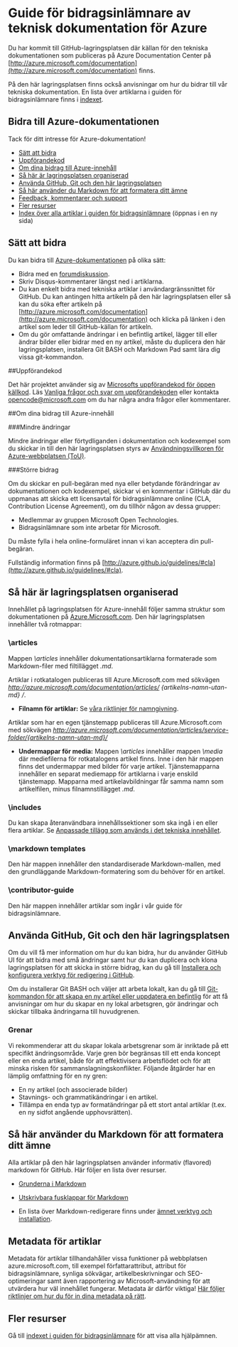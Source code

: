 # Guide för bidragsinlämnare av teknisk dokumentation för Azure

Du har kommit till GitHub-lagringsplatsen där källan för den tekniska dokumentationen som publiceras på Azure Documentation Center på [http://azure.microsoft.com/documentation](http://azure.microsoft.com/documentation) finns.

På den här lagringsplatsen finns också anvisningar om hur du bidrar till vår tekniska dokumentation.  En lista över artiklarna i guiden för bidragsinlämnare finns i [indexet](https://github.com/Azure/azure-content/blob/master/contributor-guide/contributor-guide-index.md).

## Bidra till Azure-dokumentationen

Tack för ditt intresse för Azure-dokumentation!

* [Sätt att bidra](#ways-to-contribute)
* [Uppförandekod](#code-of-conduct)
* [Om dina bidrag till Azure-innehåll](#about-your-contributions-to-azure-content)
* [Så här är lagringsplatsen organiserad](#repository-organization)
* [Använda GitHub, Git och den här lagringsplatsen](#use-github-git-and-this-repository)
* [Så här använder du Markdown för att formatera ditt ämne](#how-to-use-markdown-to-format-your-topic)
* [Feedback, kommentarer och support](./contributor-guide/feedback-and-comments.md)
* [Fler resurser](#more-resources)
* [Index över alla artiklar i guiden för bidragsinlämnare](./contributor-guide/contributor-guide-index.md) (öppnas i en ny sida)

## Sätt att bidra 

Du kan bidra till [Azure-dokumentationen](http://azure.microsoft.com/documentation/) på olika sätt:

* Bidra med en [forumdiskussion](http://social.msdn.microsoft.com/Forums/windowsazure/home).
* Skriv Disqus-kommentarer längst ned i artiklarna.
* Du kan enkelt bidra med tekniska artiklar i användargränssnittet för GitHub. Du kan antingen hitta artikeln på den här lagringsplatsen eller så kan du söka efter artikeln på [http://azure.microsoft.com/documentation](http://azure.microsoft.com/documentation) och klicka på länken i den artikel som leder till GitHub-källan för artikeln.
* Om du gör omfattande ändringar i en befintlig artikel, lägger till eller ändrar bilder eller bidrar med en ny artikel, måste du duplicera den här lagringsplatsen, installera Git BASH och Markdown Pad samt lära dig vissa git-kommandon.

##Uppförandekod

Det här projektet använder sig av [Microsofts uppförandekod för öppen källkod](https://opensource.microsoft.com/codeofconduct/). Läs [Vanliga frågor och svar om uppförandekoden](https://opensource.microsoft.com/codeofconduct/faq/) eller kontakta [opencode@microsoft.com](mailto:opencode@microsoft.com) om du har några andra frågor eller kommentarer.

##Om dina bidrag till Azure-innehåll

###Mindre ändringar

Mindre ändringar eller förtydliganden i dokumentation och kodexempel som du skickar in till den här lagringsplatsen styrs av [Användningsvillkoren för Azure-webbplatsen (ToU)](http://azure.microsoft.com/support/legal/website-terms-of-use/).


###Större bidrag

Om du skickar en pull-begäran med nya eller betydande förändringar av dokumentationen och kodexempel, skickar vi en kommentar i GitHub där du uppmanas att skicka ett licensavtal för bidragsinlämnare online (CLA, Contribution License Agreement), om du tillhör någon av dessa grupper:

* Medlemmar av gruppen Microsoft Open Technologies.
* Bidragsinlämnare som inte arbetar för Microsoft.

Du måste fylla i hela online-formuläret innan vi kan acceptera din pull-begäran.

Fullständig information finns på [http://azure.github.io/guidelines/#cla](http://azure.github.io/guidelines/#cla).

## Så här är lagringsplatsen organiserad

Innehållet på lagringsplatsen för Azure-innehåll följer samma struktur som dokumentationen på [Azure.Microsoft.com](http://azure.microsoft.com). Den här lagringsplatsen innehåller två rotmappar:

### \articles

Mappen *\articles* innehåller dokumentationsartiklarna formaterade som Markdown-filer med filtillägget *.md*.

Artiklar i rotkatalogen publiceras till Azure.Microsoft.com med sökvägen *http://azure.microsoft.com/documentation/articles/ {artikelns-namn-utan-md} /*.

* **Filnamn för artiklar:** Se [våra riktlinjer för namngivning](./contributor-guide/file-names-and-locations.md).

Artiklar som har en egen tjänstemapp publiceras till Azure.Microsoft.com med sökvägen *http://azure.microsoft.com/documentation/articles/service-folder/{artikelns-namn-utan-md}/*

* **Undermappar för media:** Mappen *\articles* innehåller mappen *\media* där mediefilerna för rotkatalogens artikel finns. Inne i den här mappen finns det undermappar med bilder för varje artikel.  Tjänstemapparna innehåller en separat mediemapp för artiklarna i varje enskild tjänstemapp. Mapparna med artikelavbildningar får samma namn som artikelfilen, minus filnamnstillägget *.md*.

### \includes

Du kan skapa återanvändbara innehållssektioner som ska ingå i en eller flera artiklar. Se [Anpassade tillägg som används i det tekniska innehållet](./contributor-guide/custom-markdown-extensions.md).

### \markdown templates

Den här mappen innehåller den standardiserade Markdown-mallen, med den grundläggande Markdown-formatering som du behöver för en artikel.

### \contributor-guide

Den här mappen innehåller artiklar som ingår i vår guide för bidragsinlämnare.  

## Använda GitHub, Git och den här lagringsplatsen

Om du vill få mer information om hur du kan bidra, hur du använder GitHub UI för att bidra med små ändringar samt hur du kan duplicera och klona lagringsplatsen för att skicka in större bidrag, kan du gå till [Installera och konfigurera verktyg för redigering i GitHub](./contributor-guide/tools-and-setup.md).

Om du installerar Git BASH och väljer att arbeta lokalt, kan du gå till [Git-kommandon för att skapa en ny artikel eller uppdatera en befintlig](./contributor-guide/git-commands-for-master.md) för att få anvisningar om hur du skapar en ny lokal arbetsgren, gör ändringar och skickar tillbaka ändringarna till huvudgrenen.

### Grenar

Vi rekommenderar att du skapar lokala arbetsgrenar som är inriktade på ett specifikt ändringsområde. Varje gren bör begränsas till ett enda koncept eller en enda artikel, både för att effektivisera arbetsflödet och för att minska risken för sammanslagningskonflikter.  Följande åtgärder har en lämplig omfattning för en ny gren:

* En ny artikel (och associerade bilder)
* Stavnings- och grammatikändringar i en artikel.
* Tillämpa en enda typ av formatändringar på ett stort antal artiklar (t.ex. en ny sidfot angående upphovsrätten).

## Så här använder du Markdown för att formatera ditt ämne

Alla artiklar på den här lagringsplatsen använder informativ (flavored) markdown för GitHub.  Här följer en lista över resurser.

- [Grunderna i Markdown](https://help.github.com/articles/markdown-basics/)

- [Utskrivbara fusklappar för Markdown](./contributor-guide/media/documents/markdown-cheatsheet.pdf?raw=true)

- En lista över Markdown-redigerare finns under [ämnet verktyg och installation](./contributor-guide/tools-and-setup.md#install-a-markdown-editor).

## Metadata för artiklar

Metadata för artiklar tillhandahåller vissa funktioner på webbplatsen azure.microsoft.com, till exempel författarattribut, attribut för bidragsinlämnare, synliga sökvägar, artikelbeskrivningar och SEO-optimeringar samt även rapportering av Microsoft-användning för att utvärdera hur väl innehållet fungerar. Metadata är därför viktiga! [Här följer riktlinjer om hur du för in dina metadata på rätt](./contributor-guide/article-metadata.md).

## Fler resurser

Gå till [indexet i guiden för bidragsinlämnare](./contributor-guide/contributor-guide-index.md) för att visa alla hjälpämnen.



<!--HONumber=Aug16_HO1-->


